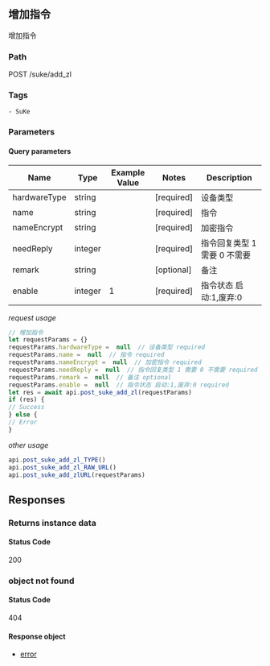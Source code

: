 ## 增加指令

增加指令
### Path
POST /suke/add_zl

### Tags
    - SuKe
### Parameters

#### Query parameters

| Name | Type | Example Value | Notes | Description |
| ---- | ---- | ------------- | -------- | ----------- |
| hardwareType | string |  |  [required]  | 设备类型 |
| name | string |  |  [required]  | 指令 |
| nameEncrypt | string |  |  [required]  | 加密指令 |
| needReply | integer |  |  [required]  | 指令回复类型 1 需要 0 不需要 |
| remark | string |  |  [optional]  | 备注 |
| enable | integer | 1 |  [required]  | 指令状态 启动:1,废弃:0 |

*request usage*
```javascript
// 增加指令
let requestParams = {}
requestParams.hardwareType =  null  // 设备类型 required
requestParams.name =  null  // 指令 required
requestParams.nameEncrypt =  null  // 加密指令 required
requestParams.needReply =  null  // 指令回复类型 1 需要 0 不需要 required
requestParams.remark =  null  // 备注 optional
requestParams.enable =  null  // 指令状态 启动:1,废弃:0 required
let res = await api.post_suke_add_zl(requestParams)
if (res) {
// Success
} else {
// Error
}
```
*other usage*
```javascript
api.post_suke_add_zl_TYPE()
api.post_suke_add_zl_RAW_URL()
api.post_suke_add_zlURL(requestParams)
```

## Responses
### Returns instance data

#### Status Code
200



### object not found

#### Status Code
404


#### Response object
* [error](../models/error.md)

